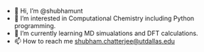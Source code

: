 - 👋 Hi, I’m @shubhamunt
- 👀 I’m interested in Computational Chemistry including Python programming.
- 🌱 I’m currently learning MD simualations and DFT calculations.
- 📫 How to reach me shubham.chatterjee@utdallas.edu

<!---
shubhamunt/shubhamunt is a ✨ special ✨ repository because its `README.md` (this file) appears on your GitHub profile.
You can click the Preview link to take a look at your changes.
--->

